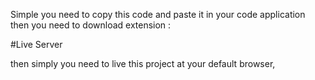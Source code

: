 Simple you need to copy this code and paste it in your code application 
then you need to download extension :

#Live Server

then simply you need to live this project at your default browser,
